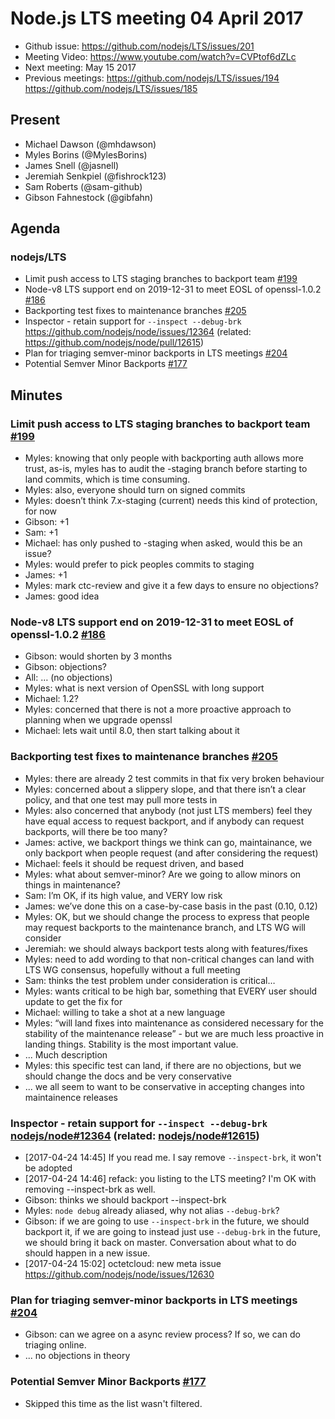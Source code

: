 # Node.js LTS meeting 04 April 2017

- Github issue: https://github.com/nodejs/LTS/issues/201
- Meeting Video: https://www.youtube.com/watch?v=CVPtof6dZLc
- Next meeting: May 15 2017
- Previous meetings: https://github.com/nodejs/LTS/issues/194
https://github.com/nodejs/LTS/issues/185

## Present

- Michael Dawson (@mhdawson)
- Myles Borins (@MylesBorins)
- James Snell (@jasnell)
- Jeremiah Senkpiel (@fishrock123)
- Sam Roberts (@sam-github)
- Gibson Fahnestock (@gibfahn)


## Agenda

### nodejs/LTS
- Limit push access to LTS staging branches to backport team [#199](https://github.com/nodejs/LTS/issues/199)
- Node-v8 LTS support end on 2019-12-31 to meet EOSL of openssl-1.0.2 [#186](https://github.com/nodejs/LTS/issues/186)
- Backporting test fixes to maintenance branches [#205](https://github.com/nodejs/LTS/issues/205)
- Inspector - retain support for `--inspect --debug-brk` https://github.com/nodejs/node/issues/12364 (related: https://github.com/nodejs/node/pull/12615)
- Plan for triaging semver-minor backports in LTS meetings [#204](https://github.com/nodejs/LTS/issues/204)
- Potential Semver Minor Backports [#177](https://github.com/nodejs/LTS/issues/188)

## Minutes

### Limit push access to LTS staging branches to backport team [#199](https://github.com/nodejs/LTS/issues/199)

- Myles: knowing that only people with backporting auth allows more trust, as-is, myles has to audit the -staging branch before starting to land commits, which is time consuming.
- Myles: also, everyone should turn on signed commits
- Myles: doesn’t think 7.x-staging (current) needs this kind of protection, for now
- Gibson: +1
- Sam: +1
- Michael: has only pushed to -staging when asked, would this be an issue?
- Myles: would prefer to pick peoples commits to staging
- James: +1
- Myles: mark ctc-review and give it a few days to ensure no objections?
- James: good idea


### Node-v8 LTS support end on 2019-12-31 to meet EOSL of openssl-1.0.2 [#186](https://github.com/nodejs/LTS/issues/186)

- Gibson: would shorten by 3 months
- Gibson: objections?
- All: … (no objections)
- Myles: what is next version of OpenSSL with long support
- Michael: 1.2?
- Myles: concerned that there is not a more proactive approach to planning when we upgrade openssl
- Michael: lets wait until 8.0, then start talking about it


### Backporting test fixes to maintenance branches [#205](https://github.com/nodejs/LTS/issues/205)

- Myles: there are already 2 test commits in that fix very broken behaviour
- Myles: concerned about a slippery slope, and that there isn’t a clear policy, and that one test may pull more tests in
- Myles: also concerned that anybody (not just LTS members) feel they have equal access to request backport, and if anybody can request backports, will there be too many?
- James: active, we backport things we think can go, maintainance, we only backport when people request (and after considering the request)
- Michael: feels it should be request driven, and based 
- Myles: what about semver-minor? Are we going to allow minors on things in maintenance?
- Sam: I’m OK, if its high value, and VERY low risk
- James: we’ve done this on a case-by-case basis in the past (0.10, 0.12)
- Myles: OK, but we should change the process to express that people may request backports to the maintenance branch, and LTS WG will consider
- Jeremiah: we should always backport tests along with features/fixes
- Myles: need to add wording to that non-critical changes can land with LTS WG consensus, hopefully without a full meeting
- Sam: thinks the test problem under consideration is critical…
- Myles: wants critical to be high bar, something that EVERY user should update to get the fix for
- Michael: willing to take a shot at a new language
- Myles: “will land fixes into maintenance as considered necessary for the stability of the maintenance release” - but we are much less proactive in landing things. Stability is the most important value.
- ... Much description
- Myles: this specific test can land, if there are no objections, but we should change the docs and be very conservative
- ... we all seem to want to be conservative in accepting changes into maintainence releases



### Inspector - retain support for `--inspect --debug-brk` [nodejs/node#12364](https://github.com/nodejs/node/issues/12364) (related: [nodejs/node#12615](https://github.com/nodejs/node/pull/12615))

- [2017-04-24 14:45] <refack> If you read me. I say remove `--inspect-brk`, it won't be adopted
- [2017-04-24 14:46] <octetcloud> refack: you listing to the LTS meeting? I'm OK with removing --inspect-brk as well.
- Gibson: thinks we should backport --inspect-brk
- Myles: `node debug` already aliased, why not alias `--debug-brk`?
- Gibson: if we are going to use `--inspect-brk` in the future, we should backport it, if we are going to instead just use `--debug-brk` in the future, we should bring it back on master. Conversation about what to do should happen in a new issue.
- [2017-04-24 15:02] <refack> octetcloud: new meta issue https://github.com/nodejs/node/issues/12630

### Plan for triaging semver-minor backports in LTS meetings [#204](https://github.com/nodejs/LTS/issues/204)

- Gibson: can we agree on a async review process? If so, we can do triaging online.
- ... no objections in theory

### Potential Semver Minor Backports [#177](https://github.com/nodejs/LTS/issues/188)

- Skipped this time as the list wasn't filtered.
